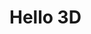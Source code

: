 # Hello 3D

<!-- <code-vue :options="{theme: 'base16-light'}" template="#rotating-square" :autorun="true" />
<script type="text/x-template" id="rotating-square"><template>
  <i-scene>
    <i-node ref="node"
      size="100 100"
      align="0.5 0.5 0.5"
      mount-point="0.5 0.5 0.5"
    >
      Hello 3D
    </i-node>
  </i-scene>
</template>

<style>
  i-node {
    background: deeppink;
  }
</style>

<script>
  infamous.useDefaultNames()

  export default {
    mounted() {
      const node = this.$refs.node
      node.rotation = (x, y, z) => [x, ++y, z]
    },
  }
&lt;/script></script> -->

<div id="example"></div>
<script type="application/javascript">
  new Vue({
    el: '#example',
    template: '<code-vue :template="code" mode="html>iframe" :debounce="200" />',
    data: {
      code:
`
<script src="http://localhost:3000/infamous.js"><\/script>

<i-scene>
  <i-node
    id="node"
    size="100 100"
    align="0.5 0.5 0.5"
    mount-point="0.5 0.5 0.5"
  >
    Hello 3D
  </i-node>
</i-scene>

<style>
  html, body {
    margin: 0; padding: 0;
    height: 100%; width: 100%;
  }
  i-scene {
    background: #333
  }
  i-node {
    background: deeppink;
  }
</style>

<script>
  infamous.useDefaultNames()
  node.rotation = (x, y, z) => [x, ++y, z]
<\/script>

`
    },
  })
</script>
